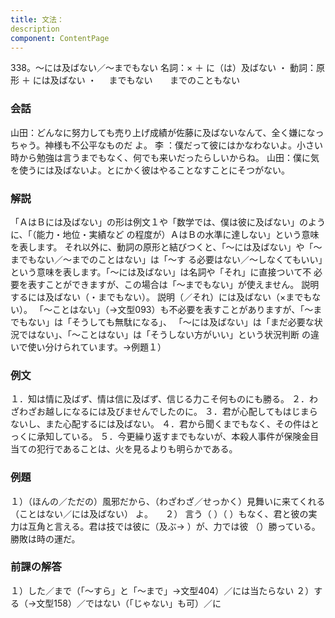 ```yaml
---
title: 文法：
description
component: ContentPage
---
```



338。～には及ばない／～までもない
名詞：× ＋ に（は）及ばない ・
動詞：原形 ＋ には及ばない ・
    までもない  
    までのこともない  
### 会話
山田：どんなに努力しても売り上げ成績が佐藤に及ばないなんて、全く嫌になっちゃう。神様も不公平なものだ よ。
李 ：僕だって彼にはかなわないよ。小さい時から勉強は言うまでもなく、何でも来いだったらしいからね。 山田：僕に気を使うには及ばないよ。とにかく彼はやることなすことにそつがない。
### 解説
「ＡはＢには及ばない」の形は例文１や「数学では、僕は彼に及ばない」のように、「（能力・地位・実績など の程度が）ＡはＢの水準に達しない」という意味を表します。
それ以外に、動詞の原形と結びつくと、「～には及ばない」や「～までもない／～までのことはない」は「～す
る必要はない／～しなくてもいい」という意味を表します。「～には及ばない」は名詞や「それ」に直接ついて不 必要を表すことができますが、この場合は「～までもない」が使えません。
説明するには及ばない（・までもない）。
説明（／それ）には及ばない（×までもない）。
「～ことはない」（→文型093）も不必要を表すことがありますが、「～までもない」は「そうしても無駄になる」、 「～には及ばない」は「まだ必要な状況ではない」、「～ことはない」は「そうしない方がいい」という状況判断 の違いで使い分けられています。→例題１）
### 例文
１．知は情に及ばず、情は信に及ばず、信じる力こそ何ものにも勝る。
２．わざわざお越しになるには及びませんでしたのに。
３．君が心配してもはじまらないし、また心配するには及ばない。
４．君から聞くまでもなく、その件はとっくに承知している。
５．今更繰り返すまでもないが、本殺人事件が保険金目当ての犯行であることは、火を見るよりも明らかである。
### 例題
１）（ほんの／ただの）風邪だから、（わざわざ／せっかく）見舞いに来てくれる（ことはない／には及ばない）
よ。    
２） 言う（ ）（ ）もなく、君と彼の実力は互角と言える。君は技では彼に（及ぶ→ ）が、力では彼
（）勝っている。勝敗は時の運だ。
### 前課の解答
１）した／まで（「～すら」と「～まで」→文型404）／には当たらない
２）する（→文型158）／ではない（「じゃない」も可）／に
